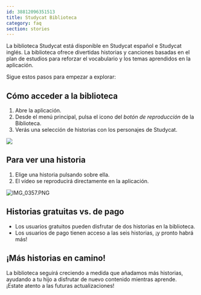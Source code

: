 ```yaml
---
id: 38812096351513
title: Studycat Biblioteca
category: faq
section: stories
---
```


La biblioteca Studycat está disponible en Studycat español e Studycat inglés. La biblioteca ofrece divertidas historias y canciones basadas en el plan de estudios para reforzar el vocabulario y los temas aprendidos en la aplicación.

Sigue estos pasos para empezar a explorar:

## Cómo acceder a la biblioteca

1. Abre la aplicación.
2. Desde el menú principal, pulsa el icono del _botón de reproducción_ de la Biblioteca.
3. Verás una selección de historias con los personajes de Studycat.

![](https://help.studycat.com/hc/article_attachments/38812096342041)

## Para ver una historia

1. Elige una historia pulsando sobre ella.
2. El vídeo se reproducirá directamente en la aplicación.

![IMG_0357.PNG](https://help.studycat.com/hc/article_attachments/38812096344217)

## Historias gratuitas vs. de pago

- Los usuarios gratuitos pueden disfrutar de dos historias en la biblioteca.
- Los usuarios de pago tienen acceso a las seis historias, ¡y pronto habrá más!

## ¡Más historias en camino!

La biblioteca seguirá creciendo a medida que añadamos más historias, ayudando a tu hijo a disfrutar de nuevo contenido mientras aprende.  
¡Estate atento a las futuras actualizaciones!